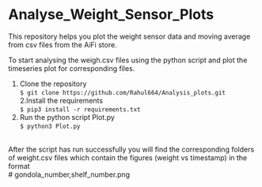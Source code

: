 # Analyse_Weight_Sensor_Plots
This repository helps you plot the weight sensor data and moving average from csv files from the AiFi store.

To start analysing the weigh.csv files using the python script and plot the timeseries plot for corresponding files.
1. Clone the repository<br />
`$ git clone https://github.com/Rahul664/Analysis_plots.git`<br />
2.Install the requirements<br/>
`$ pip3 install -r requirements.txt`<br/>
3. Run the python script Plot.py<br />
`$ python3 Plot.py`<br />
<br />
After the script has run successfully you will find the corresponding folders of weight.csv files which contain the figures (weight vs timestamp) in the format<br /> 
# gondola_number,shelf_number.png
